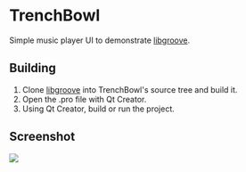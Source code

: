 # TrenchBowl

Simple music player UI to demonstrate
[libgroove](https://github.com/superjoe30/libgroove).

## Building

1. Clone [libgroove](https://github.com/superjoe30/libgroove)
   into TrenchBowl's source tree and build it.
2. Open the .pro file with Qt Creator.
3. Using Qt Creator, build or run the project.

## Screenshot

![](http://i.imgur.com/7KptjEW.png)
